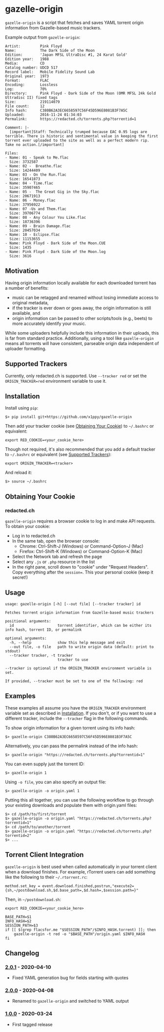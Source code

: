 gazelle-origin
==============

`gazelle-origin` is a script that fetches and saves YAML torrent origin information from Gazelle-based music trackers.

Example output from `gazelle-origin`:

~~~
Artist:         Pink Floyd
Name:           The Dark Side of the Moon
Edition:        'Japan MFSL UltraDisc #1, 24 Karat Gold'
Edition year:   1988
Media:          CD
Catalog number: UDCD 517
Record label:   Mobile Fidelity Sound Lab
Original year:  1973
Format:         FLAC
Encoding:       Lossless
Log:            70%
Directory:      Pink Floyd - Dark Side of the Moon (OMR MFSL 24k Gold Ultradisc II) fixed tags
Size:           219114079
File count:     12
Info hash:      C380B62A3EC6658597C56F45D596E8081B3F7A5C
Uploaded:       2016-11-24 01:34:03
Permalink:      https://redacted.ch/torrents.php?torrentid=1

Comment: |-
  [important]Staff: Technically trumped because EAC 0.95 logs are terrible. There is historic and sentimental value in keeping the first torrent ever uploaded to the site as well as a perfect modern rip. Take no action.[/important]

Files:
- Name: 01 - Speak to Me.flac
  Size: 3732587
- Name: 02 -  Breathe.flac
  Size: 14244409
- Name: 03 - On the Run.flac
  Size: 16541873
- Name: 04 - Time.flac
  Size: 35907465
- Name: 05 -  The Great Gig in the Sky.flac
  Size: 20671913
- Name: 06 - Money.flac
  Size: 37956922
- Name: 07 -Us and Them.flac
  Size: 39706774
- Name: 08 - Any Colour You Like.flac
  Size: 18736396
- Name: 09 - Brain Damage.flac
  Size: 20457034
- Name: 10 - Eclipse.flac
  Size: 11153655
- Name: Pink Floyd - Dark Side of the Moon.CUE
  Size: 1435
- Name: Pink Floyd - Dark Side of the Moon.log
  Size: 3616
~~~

Motivation
----------

Having origin information locally available for each downloaded torrent has a number of benefits:
  * music can be retagged and renamed without losing immediate access to original metadata,
  * if the tracker is ever down or goes away, the origin information is still available, and
  * origin information can be passed to other scripts/tools (e.g., beets) to more accurately identify your music.

While some uploaders helpfully include this information in their uploads, this
is far from standard practice. Additionally, using a tool like `gazelle-origin`
means all torrents will have consistent, parseable origin data independent of
uploader formatting.

Supported Trackers
------------------

Currently, only redacted.ch is supported. Use `--tracker red` or set the `ORIGIN_TRACKER=red` environment variable to
use it.

Installation
------------

Install using `pip`:

    $> pip install git+https://github.com/x1ppy/gazelle-origin

Then add your tracker cookie (see [Obtaining Your Cookie](https://github.com/x1ppy/gazelle-origin#obtaining-your-cookie)) to `~/.bashrc` or equivalent:

    export RED_COOKIE=<your_cookie_here>

Though not required, it's also recommended that you add a default tracker to `~/.bashrc` or equivalent (see [Supported Trackers](#supported-trackers)):

    export ORIGIN_TRACKER=<tracker>

And reload it:

    $> source ~/.bashrc

Obtaining Your Cookie
---------------------
### redacted.ch
`gazelle-origin` requires a browser cookie to log in and make API requests. To obtain your cookie:
* Log in to redacted.ch
* In the same tab, open the browser console:
    * Chrome: Ctrl-Shift-J (Windows) or Command-Option-J (Mac)
    * Firefox: Ctrl-Shift-K (Windows) or Command-Option-K (Mac)
* Select the Network tab and refresh the page
* Select any `.js` or `.php` resource in the list
* In the right pane, scroll down to "cookie" under "Request Headers". Copy
  everything after the `session=`. This your personal cookie (keep it secret!)

Usage
-----

~~~
usage: gazelle-origin [-h] [--out file] [--tracker tracker] id

Fetches torrent origin information from Gazelle-based music trackers

positional arguments:
  id                    torrent identifier, which can be either its info hash, torrent ID, or permalink

optional arguments:
  -h, --help            show this help message and exit
  --out file, -o file   path to write origin data (default: print to stdout)
  --tracker tracker, -t tracker
                        tracker to use

--tracker is optional if the ORIGIN_TRACKER environment variable is set.

If provided, --tracker must be set to one of the following: red
~~~

Examples
--------

These examples all assume you have the `ORIGIN_TRACKER` environment variable set as described in
[Installation](#Installation). If you don't, or if you want to use a different tracker, include the `--tracker` flag in
the following commands.

To show origin information for a given torrent using its info hash:

    $> gazelle-origin C380B62A3EC6658597C56F45D596E8081B3F7A5C

Alternatively, you can pass the permalink instead of the info hash:

    $> gazelle-origin "https://redacted.ch/torrents.php?torrentid=1"

You can even supply just the torrent ID:

    $> gazelle-origin 1

Using `-o file`, you can also specify an output file:

    $> gazelle-origin -o origin.yaml 1

Putting this all together, you can use the following workflow to go through
your existing downloads and populate them with origin.yaml files:

    $> cd /path/to/first/torrent
    $> gazelle-origin -o origin.yaml "https://redacted.ch/torrents.php?torrentid=1"
    $> cd /path/to/another/torrent
    $> gazelle-origin -o origin.yaml "https://redacted.ch/torrents.php?torrentid=2"
    $> ...

Torrent Client Integration
--------------------------

`gazelle-origin` is best used when called automatically in your torrent client when
a download finishes. For example, rTorrent users can add something like the
following to their `~/.rtorrent.rc`:

~~~
method.set_key = event.download.finished,postrun,"execute2={sh,~/postdownload.sh,$d.base_path=,$d.hash=,$session.path=}"
~~~

Then, in `~/postdownload.sh`:
~~~
export RED_COOKIE=<your_cookie_here>

BASE_PATH=$1
INFO_HASH=$2
SESSION_PATH=$3
if [[ $(grep flacsfor.me "$SESSION_PATH"/$INFO_HASH.torrent) ]]; then
    gazelle-origin -t red -o "$BASE_PATH"/origin.yaml $INFO_HASH
fi
~~~

Changelog
---------
### [2.0.1] - 2020-04-10
* Fixed YAML generation bug for fields starting with quotes
### [2.0.0] - 2020-04-08
* Renamed to `gazelle-origin` and switched to YAML output
### [1.0.0] - 2020-03-24
* First tagged release

[2.0.1]: https://github.com/x1ppy/gazelle-origin/compare/2.0.0...2.0.1
[2.0.0]: https://github.com/x1ppy/gazelle-origin/compare/1.0.0...2.0.0
[1.0.0]: https://github.com/x1ppy/gazelle-origin/releases/tag/1.0.0
